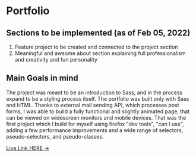 # Portfolio
## Sections to be implemented (as of Feb 05, 2022)
  1. Feature project to be created and connected to the project section
  2. Meaningful and awsome about section explaining full professionalism and creativity and fun personality

## Main Goals in mind
  The project was meant to be an introduction to Sass, and in the process expand to be a styling process itself. The portfolio was built only with Sass and HTML. Thanks to external mail sending API, which processes post forms, I was able to build a fully functional and slightly animated page, that can be viewed on widescreen monitors and mobile devices. That was the first project which I build for myself using firefox "dev tools", "can I use", adding a few performance improvements and a wide range of selectors, pseudo-selectors, and pseudo-classes. 

[Live Link HERE &rarr;](https://adammrotek.github.io/Portfolio/)
